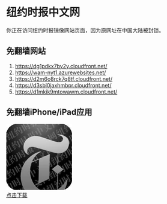 <h1>纽约时报中文网</h1>
<p>你正在访问纽约时报镜像网站页面，因为原网址在中国大陆被封锁。</p>
<h2>免翻墙网站</h2>
<ol>
<li><a href="https://dg1pdkx7by2y.cloudfront.net/" target="1">https://dg1pdkx7by2y.cloudfront.net/</a></li>
<li><a href="https://wam-nyt1.azurewebsites.net/" target="2">https://wam-nyt1.azurewebsites.net/</a></li>
<li><a href="https://d2m6o8rck7q8tf.cloudfront.net/" target="3">https://d2m6o8rck7q8tf.cloudfront.net/</a></li>
<li><a href="https://d3sbl0jaxhmbpr.cloudfront.net/" target="4">https://d3sbl0jaxhmbpr.cloudfront.net/</a></li>
<li><a href="https://d1mkik9mtowawm.cloudfront.net/" target="5">https://d1mkik9mtowawm.cloudfront.net/</a></li>
</ol>
<h2>免翻墙iPhone/iPad应用</h2>
<p>
	<a href="https://itunes.apple.com/cn/app/niu-yue-shi-bao-zhong-wen-wang/id807498298?mt=8">
		<img src="icon175x175.jpeg" />
		<br/>点击下载
	</a>
</p>